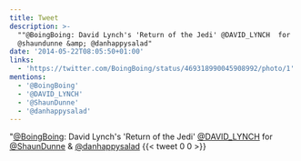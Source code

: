 ```yaml
---
title: Tweet
description: >-
  ""@BoingBoing: David Lynch's 'Return of the Jedi' @DAVID_LYNCH  for
  @shaundunne &amp; @danhappysalad"
date: '2014-05-22T08:05:50+01:00'
links:
  - 'https://twitter.com/BoingBoing/status/469318990045908992/photo/1'
mentions:
  - '@BoingBoing'
  - '@DAVID_LYNCH'
  - '@ShaunDunne'
  - '@danhappysalad'
---
```

"[@BoingBoing](https://twitter.com/@BoingBoing): David Lynch's 'Return of the Jedi' [@DAVID_LYNCH](https://twitter.com/@DAVID_LYNCH)  for [@ShaunDunne](https://twitter.com/@ShaunDunne) &amp; [@danhappysalad](https://twitter.com/@danhappysalad)
      {{< tweet 0 0 >}}
    

